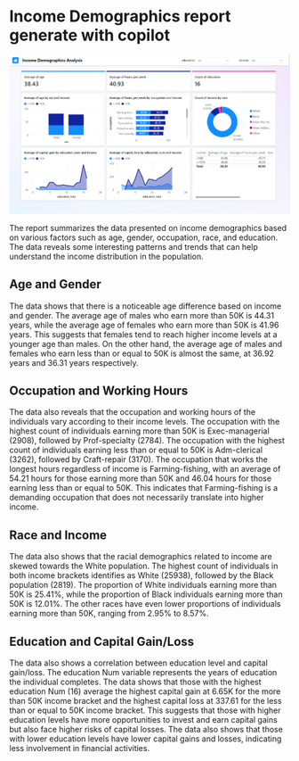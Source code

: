 # Income Demographics report generate with copilot 
![Power BI Report Summary](https://github.com/PascalBurume/Economic-Horizons-Unveiling-Income-Patterns-through-Machine-Learning/raw/main/Power%20BI%20summary/Power%20BI%20report%20.png)



The report summarizes the data presented on income demographics based on various factors such as age, gender, occupation, race, and education. The data reveals some interesting patterns and trends that can help understand the income distribution in the population.

## Age and Gender

The data shows that there is a noticeable age difference based on income and gender. The average age of males who earn more than 50K is 44.31 years, while the average age of females who earn more than 50K is 41.96 years. This suggests that females tend to reach higher income levels at a younger age than males. On the other hand, the average age of males and females who earn less than or equal to 50K is almost the same, at 36.92 years and 36.31 years respectively.

## Occupation and Working Hours

The data also reveals that the occupation and working hours of the individuals vary according to their income levels. The occupation with the highest count of individuals earning more than 50K is Exec-managerial (2908), followed by Prof-specialty (2784). The occupation with the highest count of individuals earning less than or equal to 50K is Adm-clerical (3262), followed by Craft-repair (3170). The occupation that works the longest hours regardless of income is Farming-fishing, with an average of 54.21 hours for those earning more than 50K and 46.04 hours for those earning less than or equal to 50K. This indicates that Farming-fishing is a demanding occupation that does not necessarily translate into higher income.

## Race and Income

The data also shows that the racial demographics related to income are skewed towards the White population. The highest count of individuals in both income brackets identifies as White (25938), followed by the Black population (2819). The proportion of White individuals earning more than 50K is 25.41%, while the proportion of Black individuals earning more than 50K is 12.01%. The other races have even lower proportions of individuals earning more than 50K, ranging from 2.95% to 8.57%.

## Education and Capital Gain/Loss

The data also shows a correlation between education level and capital gain/loss. The education Num variable represents the years of education the individual completes. The data shows that those with the highest education Num (16) average the highest capital gain at 6.65K for the more than 50K income bracket and the highest capital loss at 337.61 for the less than or equal to 50K income bracket. This suggests that those with higher education levels have more opportunities to invest and earn capital gains but also face higher risks of capital losses. The data also shows that those with lower education levels have lower capital gains and losses, indicating less involvement in financial activities.
